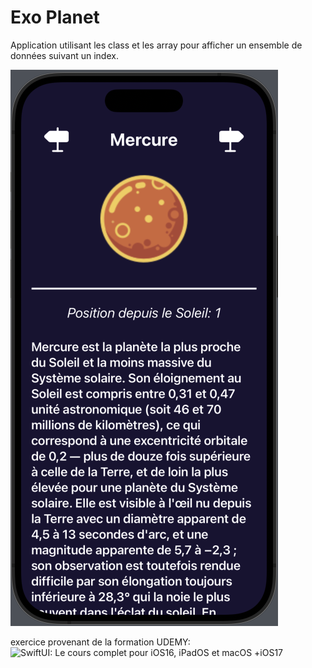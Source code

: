 # Exo Planet

Application utilisant les class et les array pour afficher un ensemble de données suivant un index. 

![screenShot](https://github.com/MathieuDurand28/ExoPlanet/blob/main/git_assets/capture1.png)

exercice provenant de la formation UDEMY: ![SwiftUI: Le cours complet pour iOS16, iPadOS et macOS +iOS17](https://www.udemy.com/course/swiftui16/)
